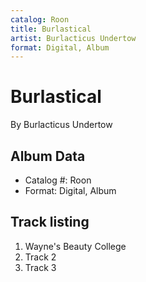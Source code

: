 ```yaml
---
catalog: Roon
title: Burlastical
artist: Burlacticus Undertow
format: Digital, Album
---
```


# Burlastical

By Burlacticus Undertow

## Album Data

- Catalog #: Roon
- Format: Digital, Album


## Track listing


1. Wayne's Beauty College
2. Track 2
3. Track 3

